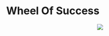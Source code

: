# Wheel Of Success 

 <p align="center">
  <img src="https://user-images.githubusercontent.com/6277603/42423308-2ad1b160-82ad-11e8-9115-23db3dc240f4.png">
  </p>
